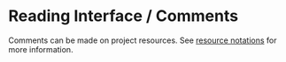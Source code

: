 # Reading Interface / Comments

Comments can be made on project resources. See [resource notations](resource_notations.md) for more information.